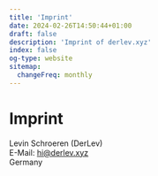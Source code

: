 ```yaml
---
title: 'Imprint'
date: 2024-02-26T14:50:44+01:00
draft: false
description: 'Imprint of derlev.xyz'
index: false
og-type: website
sitemap:
  changeFreq: monthly
---
```


# Imprint

Levin Schroeren (DerLev)  
E-Mail: hi@derlev.xyz  
Germany  
